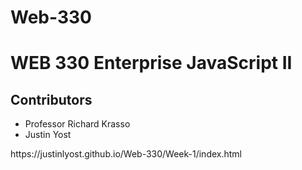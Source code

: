 # Web-330
# WEB 330 Enterprise JavaScript II
## Contributors
<ul>
  <li>Professor Richard Krasso</li>
  <li>Justin Yost</li>
</ul>
<p>https://justinlyost.github.io/Web-330/Week-1/index.html</p>
